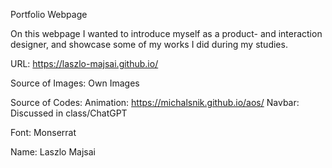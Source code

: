 Portfolio Webpage

On this webpage I wanted to introduce myself as a product- and interaction designer, and showcase some of my works I did during my studies.

URL: https://laszlo-majsai.github.io/

Source of Images: Own Images

Source of Codes: 
Animation: https://michalsnik.github.io/aos/
Navbar: Discussed in class/ChatGPT

Font: Monserrat

Name: Laszlo Majsai
